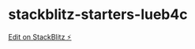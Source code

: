 # stackblitz-starters-lueb4c

[Edit on StackBlitz ⚡️](https://stackblitz.com/edit/stackblitz-starters-lueb4c)
